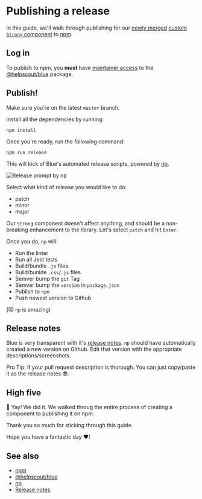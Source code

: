 # Publishing a release

In this guide, we'll walk through publishing for our [newly merged](review.md) [custom `Strong` component](creating.md) to [npm](https://www.npmjs.com/package/@helpscout/blue).

## Log in

To publish to npm, you **must** have [maintainer access](https://docs.npmjs.com/cli/owner) to the [@helpscout/blue](https://www.npmjs.com/package/@helpscout/blue) package.

## Publish!

Make sure you're on the latest `master` branch.

Install all the dependencies by running:

```
npm install
```

Once you're ready, run the following command:

```
npm run release
```

This will kick of Blue's automated release scripts, powered by [np](https://github.com/sindresorhus/np).

![Release prompt by np](https://github.com/sindresorhus/np/raw/master/screenshot-ui.png)

Select what kind of release you would like to do:

* patch
* minor
* major

Our `Strong` component doesn't affect anything, and should be a non-breaking enhancement to the library. Let's select `patch` and hit `Enter`.

Once you do, `np` will:

* Run the linter
* Run all Jest tests
* Build/bundle `.js` files
* Build/bunlde `.css`/`.js` files
* Semver bump the `git` Tag
* Semver bump the `version` in `package.json`
* Publish to `npm`
* Push newest version to Github

(😻 `np` is amazing)

## Release notes

Blue is very transparent with it's [release notes](https://github.com/helpscout/blue/releases). `np` should have automatically created a new version on Github. Edit that version with the appropriate descriptions/screenshots.

Pro Tip: If your pull request description is thorough. You can just copy/paste it as the release notes 😎.

## High five

🙌 Yay! We did it. We walked throug the entire process of creating a component to publishing it on npm.

Thank you so much for sticking through this guide.

Hope you have a fantastic day ❤️!

## See also

* [npm](https://www.npmjs.com/)
* [@helpscout/blue](https://www.npmjs.com/package/@helpscout/blue)
* [np](https://github.com/sindresorhus/np)
* [Release notes](https://github.com/helpscout/blue/releases)
